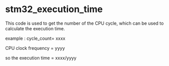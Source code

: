# stm32_execution_time

This code is used to get the number of the CPU cycle, which can be used to calculate the execution time.


example :
cycle_count= xxxx

CPU clock frequency = yyyy

so the execution time = xxxx/yyyy

